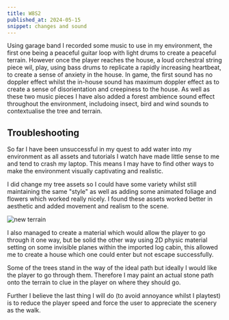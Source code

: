 ```yaml
---
title: W8S2
published_at: 2024-05-15
snippet: changes and sound
---
```

Using garage band I recorded some music to use in my environment, the first one being a peaceful guitar loop with light drums to create a peaceful terrain. However once the player reaches the house, a loud orchestral string piece wil, play, using bass drums to replicate a rapidly increasing heartbeat, to create a sense of anxiety in the house. In game, the first sound has no doppler effect whilst the in-house sound has maximum doppler effect as to create a sense of disorientation and creepiness to the house. As well as these two music pieces I have also added a forest ambience sound effect throughout the environment, includoing insect, bird and wind sounds to contextualise the tree and terrain.

## Troubleshooting
So far I have been unsuccessful in my quest to add water into my environment as all assets and tutorials I watch have made little sense to me and tend to crash my laptop. This means I may have to find other ways to make the environment visually captivating and realistic.

I did change my tree assets so I could have some variety whilst still maintaining the same "style" as well as adding some animated foliage and flowers which worked really nicely. I found these assets worked better in aesthetic and added movement and realism to the scene.

![new terrain](/w8/terrain.png)

I also managed to create a material which would allow the player to go through it one way, but be solid the other way using 2D physic material setting on some invisible planes within the imported log cabin, this allowed me to create a house which one could enter but not escape successfully.

Some of the trees stand in the way of the ideal path but ideally I would like the player to go through them. Therefore I may paint an actual stone path onto the terrain to clue in the player on where they should go.

Further I believe the last thing I will do (to avoid annoyance whilst I playtest) is to reduce the player speed and force the user to appreciate the scenery as the walk.